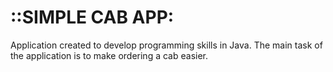 # ::SIMPLE CAB APP:

Application created to develop programming skills in Java. The main task of the application is to make ordering a cab easier.
